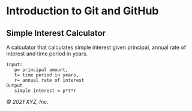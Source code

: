 # Introduction to Git and GitHub

## Simple Interest Calculator

A calculator that calculates simple interest given principal, annual rate of interest and time period in years.

```
Input:
   p= principal amount,
   t= time period in years,
   r= annual rate of interest
Output
   simple interest = p*t*r
```

_© 2021 XYZ, Inc._
